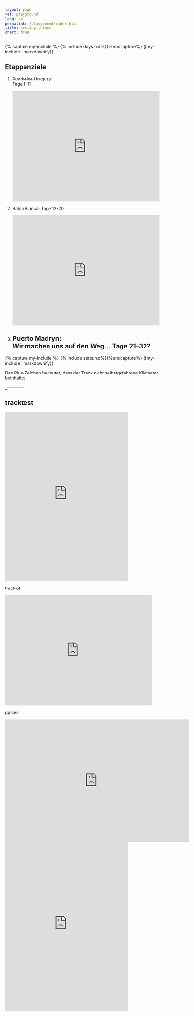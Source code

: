 ```yaml
---
layout: page
ref: playground
lang: en
permalink: /playground/index.html
title: testing things
chart: true
---
```


{% capture my-include %} {% include days.md%}{%endcapture%}
{{my-include | markdownify}}

## Etappenziele

1. Rundreise Uruguay:  
   Tage 1-11
 
   <iframe width="480" height="360" src="http://track-kit.net/maps_s3/?v=embed&track=230879.gpx" frameborder="0" allowfullscreen></iframe> 
  
2. Bahia Blanca: 
   Tage 12-20  
  
   <iframe width="480" height="360" src="http://track-kit.net/maps_s3/?v=embed&track=230881.gpx" frameborder="0" allowfullscreen></iframe>
  
3. Puerto Madryn:  
   Wir machen uns auf den Weg...
   Tage 21-32?
   ---
   
   
{% capture my-include %} {% include stats.md%}{%endcapture%}
{{my-include | markdownify}}
   
Das Plus-Zeichen bedeutet, dass der Track nicht selbstgefahrene Kilometer beinhaltet


_---------
## tracktest

<iframe src='http://www.trackprofiler.com/track:qvtyfy/embeded?width=400&map=1&title=0&graph=1&height=550' width='400' height='550' scrolling='no' frameborder='0' style='border: 1px solid #ebeded;'><a href='http://www.trackprofiler.com/track:qvtyfy'>test</a> on <a href='http://www.trackprofiler.com'>TrackProfiler</a></iframe>

trackkit
<iframe width="480" height="360" src="http://track-kit.net/maps_s3/?v=embed&track=229801.gpx" frameborder="0" allowfullscreen></iframe>

gpsies
<iframe src="http://www.gpsies.com/mapOnly.do?fileId=vcbuzztncnlevljq&authkey=1A21293AC24205B93A27F78A16106B2952B01CB73147441D" width="600" height="400" frameborder="0" scrolling="no" marginheight="0" marginwidth="0"></iframe>

<iframe src='	http://share.mapbbcode.org/muynz' width='400' height='550' scrolling='no' frameborder='0' style='border: 1px solid #ebeded;'></iframe>



